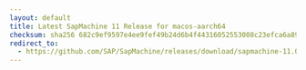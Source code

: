 ```yaml
---
layout: default
title: Latest SapMachine 11 Release for macos-aarch64
checksum: sha256 682c9ef9597e4ee9fef49b24d6b4f44316052553008c23efca6a89eb0344507d
redirect_to:
  - https://github.com/SAP/SapMachine/releases/download/sapmachine-11.0.22/sapmachine-jdk-11.0.22_macos-aarch64_bin.tar.gz
---
```

